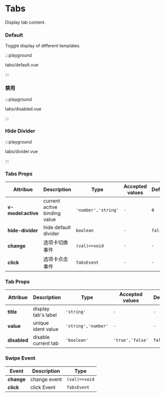 # Tabs

Display tab content.

### Default

Toggle display of different templates.

:::playground

tabs/default.vue

:::

### 禁用

:::playground

tabs/disabled.vue

:::

### Hide Divider

:::playground

tabs/divider.vue

:::

### Tabs Props

| Attribue           | Description                  | Type                | Accepted values | Default |
| ------------------ | ---------------------------- | ------------------- | --------------- | ------- |
| **v-model:active** | current acitve binding value | `'number','string'` | `-`             | `0`     |
| **hide-divider**   | hide default divider         | `boolean`           | `-`             | `false` |
| **change**         | 选项卡切换事件               | `(val)=>void`       | `-`             | `-`     |
| **click**          | 选项卡点击事件               | `TabsEvent`         | `-`             | `-`     |

### Tab Props

| Attribue     | Description         | Type                | Accepted values  | Default |
| ------------ | ------------------- | ------------------- | ---------------- | ------- |
| **title**    | display tab's label | `'string'`          | `-`              | `-`     |
| **value**    | unique ident value  | `'string','number'` | `-`              | `-`     |
| **disabled** | disable current tab | `'boolean'`         | `'true','false'` | `false` |

### Swipe Event

| Event      | Description  | Type          |
| ---------- | ------------ | ------------- |
| **change** | change event | `(val)=>void` |
| **click**  | click Event  | `TabsEvent`   |
